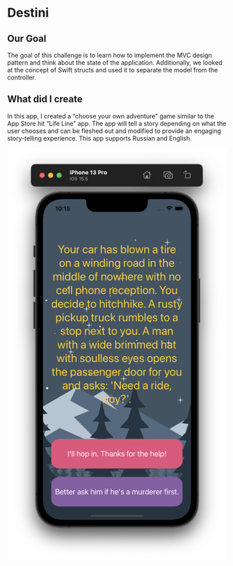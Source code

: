 
#  Destini

## Our Goal

The goal of this challenge is to learn how to implement the MVC design pattern and think about the state of the application. Additionally, we looked at the concept of Swift structs and used it to separate the model from the controller.

## What did I create

In this app, I created a “choose your own adventure” game similar to the App Store hit “Life Line” app. The app will tell a story depending on what the user chooses and can be fleshed out and modified to provide an engaging story-telling experience. This app supports Russian and English.

![screen](screen.png)
